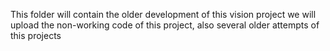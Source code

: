 This folder will contain the older development of this vision project
we will upload the non-working code of this project, also several older attempts of this projects
